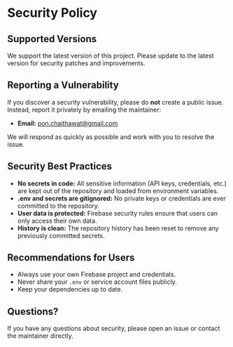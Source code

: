 # Security Policy

## Supported Versions

We support the latest version of this project. Please update to the latest version for security patches and improvements.

## Reporting a Vulnerability

If you discover a security vulnerability, please do **not** create a public issue. Instead, report it privately by emailing the maintainer:

- **Email:** pon.chaithawat@gmail.com

We will respond as quickly as possible and work with you to resolve the issue.

## Security Best Practices

- **No secrets in code:** All sensitive information (API keys, credentials, etc.) are kept out of the repository and loaded from environment variables.
- **.env and secrets are gitignored:** No private keys or credentials are ever committed to the repository.
- **User data is protected:** Firebase security rules ensure that users can only access their own data.
- **History is clean:** The repository history has been reset to remove any previously committed secrets.

## Recommendations for Users

- Always use your own Firebase project and credentials.
- Never share your `.env` or service account files publicly.
- Keep your dependencies up to date.

## Questions?

If you have any questions about security, please open an issue or contact the maintainer directly. 